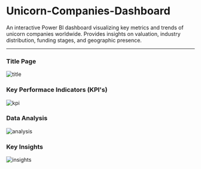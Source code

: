 # Unicorn-Companies-Dashboard
An interactive Power BI dashboard visualizing key metrics and trends of unicorn companies worldwide. Provides insights on valuation, industry distribution, funding stages, and geographic presence.

---
### Title Page 

![title](https://github.com/user-attachments/assets/41d9ab50-10c1-49c1-82ee-5cb356ba9076)

### Key Performace Indicators (KPI's)

![kpi](https://github.com/user-attachments/assets/4fd39fec-3681-42a6-892b-50cde3754aa6)

### Data Analysis

![analysis](https://github.com/user-attachments/assets/294a558e-455e-4e87-9a0e-db2513c3a4e3)


### Key Insights

![insights](https://github.com/user-attachments/assets/45bf450f-bfd0-49d9-8c36-59d3f3bb8dfb)
